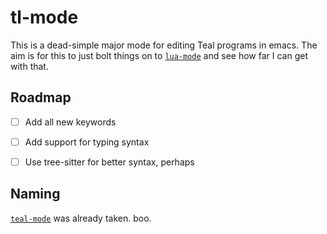 # tl-mode

This is a dead-simple major mode for editing Teal programs in
emacs. The aim is for this to just bolt things on to
[`lua-mode`][luamode] and see how far I can get with that.


## Roadmap

 - [ ] Add all new keywords
 - [ ] Add support for typing syntax
 - [ ] Use tree-sitter for better syntax, perhaps


## Naming

[`teal-mode`][faketealmode] was already taken. boo.


[luamode]: https://github.com/immerrr/lua-mode
[faketealmode]: https://github.com/jannotti/teal-mode

